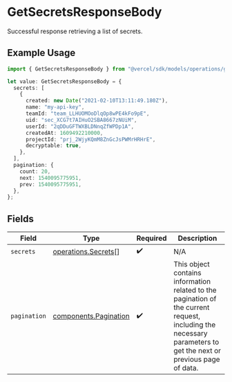 # GetSecretsResponseBody

Successful response retrieving a list of secrets.

## Example Usage

```typescript
import { GetSecretsResponseBody } from "@vercel/sdk/models/operations/getsecrets.js";

let value: GetSecretsResponseBody = {
  secrets: [
    {
      created: new Date("2021-02-10T13:11:49.180Z"),
      name: "my-api-key",
      teamId: "team_LLHUOMOoDlqOp8wPE4kFo9pE",
      uid: "sec_XCG7t7AIHuO2SBA8667zNUiM",
      userId: "2qDDuGFTWXBLDNnqZfWPDp1A",
      createdAt: 1609492210000,
      projectId: "prj_2WjyKQmM8ZnGcJsPWMrHRHrE",
      decryptable: true,
    },
  ],
  pagination: {
    count: 20,
    next: 1540095775951,
    prev: 1540095775951,
  },
};
```

## Fields

| Field                                                                                                                                                           | Type                                                                                                                                                            | Required                                                                                                                                                        | Description                                                                                                                                                     |
| --------------------------------------------------------------------------------------------------------------------------------------------------------------- | --------------------------------------------------------------------------------------------------------------------------------------------------------------- | --------------------------------------------------------------------------------------------------------------------------------------------------------------- | --------------------------------------------------------------------------------------------------------------------------------------------------------------- |
| `secrets`                                                                                                                                                       | [operations.Secrets](../../models/operations/secrets.md)[]                                                                                                      | :heavy_check_mark:                                                                                                                                              | N/A                                                                                                                                                             |
| `pagination`                                                                                                                                                    | [components.Pagination](../../models/components/pagination.md)                                                                                                  | :heavy_check_mark:                                                                                                                                              | This object contains information related to the pagination of the current request, including the necessary parameters to get the next or previous page of data. |
